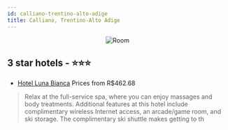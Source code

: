 ```yaml
---
id: calliano-trentino-alto-adige
title: Calliano, Trentino-Alto Adige
---
```


<center><img src="https://i.travelapi.com/hotels/5000000/4790000/4783500/4783405/c443d2c5_z.jpg" alt="Room" /></center>


##  3 star hotels - ⭐️⭐️⭐️

-    [Hotel Luna Bianca](https://us.hurb.com/hotels/calliano/hotel-luna-bianca-JNP-JP254870?cmp=18055) Prices from R$462.68
   > Relax at the full-service spa, where you can enjoy massages and body treatments. Additional features at this hotel include complimentary wireless Internet access, an arcade/game room, and ski storage. The complimentary ski shuttle makes getting to th

